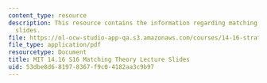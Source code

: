 ```yaml
---
content_type: resource
description: This resource contains the information regarding matching theory lecture
  slides.
file: https://ol-ocw-studio-app-qa.s3.amazonaws.com/courses/14-16-strategy-and-information-spring-2016/53dbe8d681978367f9c04182aa3c9b97_MIT14_16S16_Matching.pdf
file_type: application/pdf
resourcetype: Document
title: MIT 14.16 S16 Matching Theory Lecture Slides
uid: 53dbe8d6-8197-8367-f9c0-4182aa3c9b97
---
```

